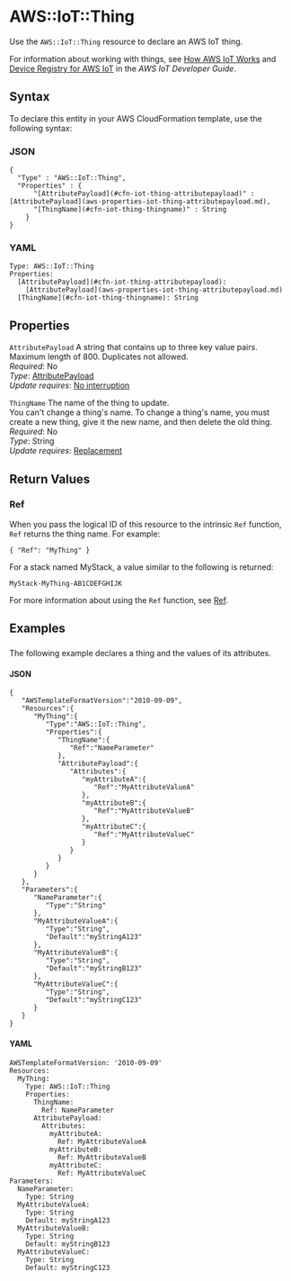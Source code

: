 # AWS::IoT::Thing<a name="aws-resource-iot-thing"></a>

Use the `AWS::IoT::Thing` resource to declare an AWS IoT thing\.

For information about working with things, see [How AWS IoT Works](https://docs.aws.amazon.com/iot/latest/developerguide/aws-iot-how-it-works.html) and [Device Registry for AWS IoT](https://docs.aws.amazon.com/iot/latest/developerguide/thing-registry.html) in the *AWS IoT Developer Guide*\.

## Syntax<a name="aws-resource-iot-thing-syntax"></a>

To declare this entity in your AWS CloudFormation template, use the following syntax:

### JSON<a name="aws-resource-iot-thing-syntax.json"></a>

```
{
  "Type" : "AWS::IoT::Thing",
  "Properties" : {
      "[AttributePayload](#cfn-iot-thing-attributepayload)" : [AttributePayload](aws-properties-iot-thing-attributepayload.md),
      "[ThingName](#cfn-iot-thing-thingname)" : String
    }
}
```

### YAML<a name="aws-resource-iot-thing-syntax.yaml"></a>

```
Type: AWS::IoT::Thing
Properties: 
  [AttributePayload](#cfn-iot-thing-attributepayload): 
    [AttributePayload](aws-properties-iot-thing-attributepayload.md)
  [ThingName](#cfn-iot-thing-thingname): String
```

## Properties<a name="aws-resource-iot-thing-properties"></a>

`AttributePayload`  <a name="cfn-iot-thing-attributepayload"></a>
A string that contains up to three key value pairs\. Maximum length of 800\. Duplicates not allowed\.  
*Required*: No  
*Type*: [AttributePayload](aws-properties-iot-thing-attributepayload.md)  
*Update requires*: [No interruption](https://docs.aws.amazon.com/AWSCloudFormation/latest/UserGuide/using-cfn-updating-stacks-update-behaviors.html#update-no-interrupt)

`ThingName`  <a name="cfn-iot-thing-thingname"></a>
The name of the thing to update\.  
You can't change a thing's name\. To change a thing's name, you must create a new thing, give it the new name, and then delete the old thing\.  
*Required*: No  
*Type*: String  
*Update requires*: [Replacement](https://docs.aws.amazon.com/AWSCloudFormation/latest/UserGuide/using-cfn-updating-stacks-update-behaviors.html#update-replacement)

## Return Values<a name="aws-resource-iot-thing-return-values"></a>

### Ref<a name="aws-resource-iot-thing-return-values-ref"></a>

 When you pass the logical ID of this resource to the intrinsic `Ref` function, `Ref` returns the thing name\. For example:

 `{ "Ref": "MyThing" }` 

For a stack named MyStack, a value similar to the following is returned:

 `MyStack-MyThing-AB1CDEFGHIJK` 

For more information about using the `Ref` function, see [Ref](https://docs.aws.amazon.com/AWSCloudFormation/latest/UserGuide/intrinsic-function-reference-ref.html)\.

## Examples<a name="aws-resource-iot-thing--examples"></a>

### <a name="aws-resource-iot-thing--examples--"></a>

The following example declares a thing and the values of its attributes\.

#### JSON<a name="aws-resource-iot-thing--examples----json"></a>

```
{
   "AWSTemplateFormatVersion":"2010-09-09",
   "Resources":{
      "MyThing":{
         "Type":"AWS::IoT::Thing",
         "Properties":{
            "ThingName":{
               "Ref":"NameParameter"
            },
            "AttributePayload":{
               "Attributes":{
                  "myAttributeA":{
                     "Ref":"MyAttributeValueA"
                  },
                  "myAttributeB":{
                     "Ref":"MyAttributeValueB"
                  },
                  "myAttributeC":{
                     "Ref":"MyAttributeValueC"
                  }
               }
            }
         }
      }
   },
   "Parameters":{
      "NameParameter":{
         "Type":"String"
      },
      "MyAttributeValueA":{
         "Type":"String",
         "Default":"myStringA123"
      },
      "MyAttributeValueB":{
         "Type":"String",
         "Default":"myStringB123"
      },
      "MyAttributeValueC":{
         "Type":"String",
         "Default":"myStringC123"
      }
   }
}
```

#### YAML<a name="aws-resource-iot-thing--examples----yaml"></a>

```
AWSTemplateFormatVersion: '2010-09-09'
Resources:
  MyThing:
    Type: AWS::IoT::Thing
    Properties:
      ThingName:
        Ref: NameParameter
      AttributePayload:
        Attributes:
          myAttributeA:
            Ref: MyAttributeValueA
          myAttributeB:
            Ref: MyAttributeValueB
          myAttributeC:
            Ref: MyAttributeValueC
Parameters:
  NameParameter:
    Type: String
  MyAttributeValueA:
    Type: String
    Default: myStringA123
  MyAttributeValueB:
    Type: String
    Default: myStringB123
  MyAttributeValueC:
    Type: String
    Default: myStringC123
```